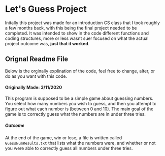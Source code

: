 # Let's Guess Project

Initally this project was made for an introduction CS class that I took roughly a few months back, with this being the final project needed to be completed. It was intended to show in the code different functions and coding structures, more or less wasnt suer focused on what the actual project outcome was, **just that it worked**.

## Orignal Readme File
Below is the orginally explination of the code, feel free to change, alter, or do as you want with this code.

#### Originally Made: 3/11/2020

This program is supposed to be a simple game about guessing numbers.
You select how many numbers you wish to guess, and then you attempt to figure out what each number is (between 0 and 10).
The main goal of the game is to correctly guess what the numbers are in under three tries.

##### Outcome
At the end of the game, win or lose, a file is written called `GuessNumResults.txt` that lists what the numbers were, and
whether or not you were able to correctly guess all numbers under three tries.
